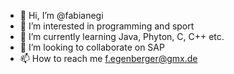 - 👋 Hi, I’m @fabianegi
- 👀 I’m interested in programming and sport
- 🌱 I’m currently learning Java, Phyton, C, C++ etc.
- 💞️ I’m looking to collaborate on SAP 
- 📫 How to reach me f.egenberger@gmx.de
